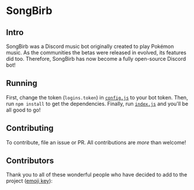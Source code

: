 # SongBirb

## Intro

SongBirb was a Discord music bot originally created to play Pokémon music. As the communities the betas were released in evolved, its features did too. Therefore, SongBirb has now become a fully open-source Discord bot!

## Running

First, change the token (`logins.token`) in [`config.js`](config.js) to your bot token. Then, run `npm install` to get the dependencies. Finally, run [`index.js`](index.js) and you'll be all good to go!

## Contributing

To contribute, file an issue or PR. All contributions are _more_ than welcome!

## Contributors

Thank you to all of these wonderful people who have decided to add to the project ([emoji key](https://allcontributors.org/docs/en/emoji-key)):

